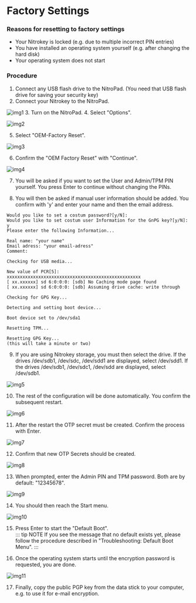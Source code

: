 # Factory Settings

### Reasons for resetting to factory settings

- Your Nitrokey is locked (e.g. due to multiple incorrect PIN entries)
- You have installed an operating system yourself (e.g. after changing the hard disk)
- Your operating system does not start

### Procedure

1. Connect any USB flash drive to the NitroPad. (You need that USB flash drive for saving your security key)
2. Connect your Nitrokey to the NitroPad.

![img1](./images/factory-settings/1.jpg)
3. Turn on the NitroPad.
4. Select "Options".

![img2](./images/factory-settings/2.jpg)

5. Select "OEM-Factory Reset".

![img3](./images/factory-settings/3.jpg)

6. Confirm the "OEM Factory Reset" with "Continue".

![img4](./images/factory-settings/4.jpg)

7. You will be asked if you want to set the User and Admin/TPM PIN yourself. You press Enter to continue without changing the PINs.

8. You will then be asked if manual user information should be added. You confirm with 'y' and enter your name and then the email address.

```
Would you like to set a costum password?[y/N]: 
Would you like to set costum user Information for the GnPG key?[y/N]: y 
Please enter the following Information... 

Real name: "your name" 
Email adress: "your email-adress" 
Comment: 

Checking for USB media... 

New value of PCR[5]: xxxxxxxxxxxxxxxxxxxxxxxxxxxxxxxxxxxxxxxxxxxxxxxxxxx 
[ xx.xxxxxx] sd 6:0:0:0: [sdb] No Caching mode page found 
[ xx.xxxxxx] sd 6:0:0:0: [sdb] Assuming drive cache: write through 

Checking for GPG Key... 

Detecting and setting boot device... 

Boot device set to /dev/sda1 

Resetting TPM... 

Resetting GPG Key... 
(this will take a minute or two)
```                                                                    
9. If you are using Nitrokey storage, you must then select the drive. If the drives /dev/sdb1, /dev/sdc, /dev/sdd1 are displayed, select /dev/sdd1. If the drives /dev/sdb1, /dev/sdc1, /dev/sdd are displayed, select /dev/sdb1.

![img5](./images/factory-settings/5.jpg)


10. The rest of the configuration will be done automatically. You confirm the subsequent restart.

![img6](./images/factory-settings/6.jpg)

11. After the restart the OTP secret must be created. Confirm the process with Enter.

![img7](./images/factory-settings/7.jpg)

12. Confirm that new OTP Secrets should be created.

![img8](./images/factory-settings/8.jpg)

13. When prompted, enter the Admin PIN and TPM password. Both are by default: "12345678".

![img9](./images/factory-settings/9.jpg)   

14. You should then reach the Start menu.

![img10](./images/factory-settings/10.jpg)

15. Press Enter to start the "Default Boot".                                                            
::: tip NOTE
If you see the message that no default exists yet, please follow the procedure described in "Troubleshooting: Default Boot Menu".
:::

16. Once the operating system starts until the encryption password is requested, you are done.

![img11](./images/factory-settings/11.jpg)

17. Finally, copy the public PGP key from the data stick to your computer, e.g. to use it for e-mail encryption.


